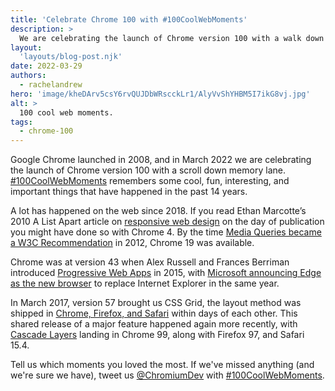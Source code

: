 ```yaml
---
title: 'Celebrate Chrome 100 with #100CoolWebMoments'
description: >
  We are celebrating the launch of Chrome version 100 with a walk down memory lane. 
layout:
  'layouts/blog-post.njk'
date: 2022-03-29
authors:
  - rachelandrew
hero: 'image/kheDArv5csY6rvQUJDbWRscckLr1/AlyVvShYHBM5I7ikG8vj.jpg'
alt: >
  100 cool web moments.
tags:
  - chrome-100
---
```


Google Chrome launched in 2008, and in March 2022 we are celebrating the launch of Chrome version 100 with a scroll down memory lane. [#100CoolWebMoments](/100/) remembers some cool, fun, interesting, and important things that have happened in the past 14 years.

A lot has happened on the web since 2018. If you read Ethan Marcotte’s 2010 A List Apart article on [responsive web design](https://alistapart.com/article/responsive-web-design/) on the day of publication you might have done so with Chrome 4. By the time [Media Queries became a W3C Recommendation](https://www.css3.info/css3-media-queries-becomes-official-w3c-recommendation-css4-media-queries-takes-shape/) in 2012, Chrome 19 was available.

Chrome was at version 43 when Alex Russell and Frances Berriman introduced [Progressive Web Apps](https://infrequently.org/2015/06/progressive-apps-escaping-tabs-without-losing-our-soul/) in 2015, with [Microsoft announcing Edge as the new browser](https://www.theverge.com/2015/4/29/8511169/microsoft-edge-official-name-internet-explorer-upgrade) to replace Internet Explorer in the same year. 

In March 2017, version 57 brought us CSS Grid, the layout method was shipped in [Chrome, Firefox, and Safari](https://rachelandrew.co.uk/archives/2017/03/07/css-grid-lands-in-firefox-52/) within days of each other. This shared release of a major feature happened again more recently, with [Cascade Layers](/blog/cascade-layers/) landing in Chrome 99, along with Firefox 97, and Safari 15.4. 

Tell us which moments you loved the most. If we've missed anything (and we're sure we have), tweet us [@ChromiumDev](https://twitter.com/ChromiumDev) with [#100CoolWebMoments](https://twitter.com/hashtag/100CoolWebMoments). 
